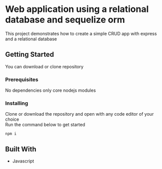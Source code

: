 # Web application using a relational database and sequelize orm

This project demonstrates how to create a simple CRUD app with express and a relational database

## Getting Started

You can download or clone repository

### Prerequisites

No dependencies only core nodejs modules 

### Installing

Clone or download the repository and open with any code editor of your choice\
Run the command below to get started

```
npm i
```

## Built With

* Javascript
